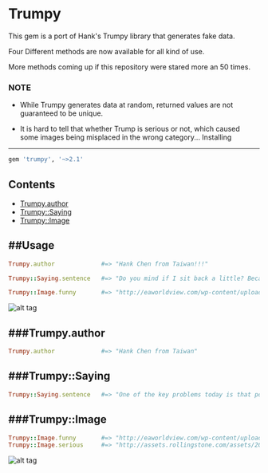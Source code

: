 # Trumpy
 This gem is a port of Hank's Trumpy library that generates fake data.
 
 Four Different methods are now available for all kind of use.
 
 More methods coming up if this repository were stared more an 50 times.
 
### NOTE

* While Trumpy generates data at random, returned values are not guaranteed to be unique.

* It is hard to tell that whether Trump is serious or not, which caused some images being misplaced in the wrong category...
Installing
----------
```bash
gem 'trumpy', '~>2.1'
```

Contents
--------
- [Trumpy.author](#trumpyauthor)
- [Trumpy::Saying](#trumpysaying)
- [Trumpy::Image](#trumpyimage)

##Usage
--------
 ```ruby
Trumpy.author             #=> "Hank Chen from Taiwan!!!" 

Trumpy::Saying.sentence   #=> "Do you mind if I sit back a little? Because your breath is very bad."

Trumpy::Image.funny       #=> "http://eaworldview.com/wp-content/uploads/2016/05/TRUMP-FIGHTING-POSE-e1463585249994-680x365_c.jpg",
```
![alt tag](https://cloud.githubusercontent.com/assets/17296898/16185868/bc07a12e-367b-11e6-8f7e-121e14957b65.jpg)

###Trumpy.author
--------
```ruby
Trumpy.author             #=> "Hank Chen from Taiwan"
```

###Trumpy::Saying
--------
```ruby
Trumpy::Saying.sentence   #=> "One of the key problems today is that politics is such a disgrace, good people don't go into government."
```

###Trumpy::Image
--------
```ruby
Trumpy::Image.funny       #=> "http://eaworldview.com/wp-content/uploads/2016/05/TRUMP-FIGHTING-POSE-e1463585249994-680x365_c.jpg"
Trumpy::Image.serious     #=> "http://assets.rollingstone.com/assets/2015/article/trump-seriously-20150909/208261/medium_rect/1441301078/720x405-R1244_FEA_Trump_A_SML.jpg"
```
![alt tag](https://cloud.githubusercontent.com/assets/17296898/16185869/bfb88be4-367b-11e6-92ba-bad0e559cd78.jpg)




